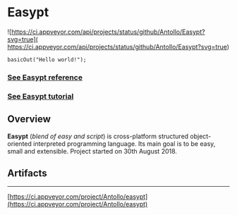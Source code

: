 # Easypt

![https://ci.appveyor.com/api/projects/status/github/Antollo/Easypt?svg=true]( https://ci.appveyor.com/api/projects/status/github/Antollo/Easypt?svg=true)

    basicOut("Hello world!");

### [See Easypt reference](https://antollo.github.io/Easypt)

### [See Easypt tutorial](https://antollo.github.io/Easypt/tutorial)

## Overview

__Easypt__ (_blend of easy and script_) is cross-platform structured object-oriented interpreted programming language. Its main goal is to be easy, small and extensible. Project started on 30th August 2018.
 
## Artifacts
--------

[https://ci.appveyor.com/project/Antollo/easypt](https://ci.appveyor.com/project/Antollo/easypt)